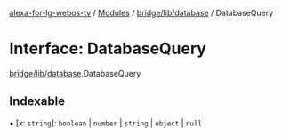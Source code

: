 [alexa-for-lg-webos-tv](../README.md) / [Modules](../modules.md) / [bridge/lib/database](../modules/bridge_lib_database.md) / DatabaseQuery

# Interface: DatabaseQuery

[bridge/lib/database](../modules/bridge_lib_database.md).DatabaseQuery

## Indexable

▪ [x: `string`]: `boolean` \| `number` \| `string` \| `object` \| ``null``
